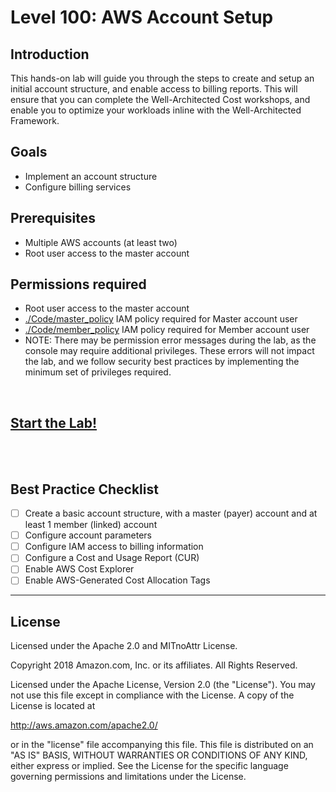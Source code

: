 # Level 100: AWS Account Setup

## Introduction
 This hands-on lab will guide you through the steps to create and setup an initial account structure, and enable access to billing reports. This will ensure that you can complete the Well-Architected Cost workshops, and enable you to optimize your workloads inline with the Well-Architected Framework.
 

## Goals
- Implement an account structure
- Configure billing services


## Prerequisites
- Multiple AWS accounts (at least two) 
- Root user access to the master account


## Permissions required
- Root user access to the master account
- [./Code/master_policy](./Code/master_policy.md) IAM policy required for Master account user
- [./Code/member_policy](./Code/member_policy.md) IAM policy required for Member account user 
- NOTE: There may be permission error messages during the lab, as the console may require additional privileges. These errors will not impact the lab, and we follow security best practices by implementing the minimum set of privileges required.


<BR>

## [Start the Lab!](Lab_Guide.md)

<BR>
<BR> 


## Best Practice Checklist
- [ ] Create a basic account structure, with a master (payer) account and at least 1 member (linked) account
- [ ] Configure account parameters
- [ ] Configure IAM access to billing information
- [ ] Configure a Cost and Usage Report (CUR)
- [ ] Enable AWS Cost Explorer
- [ ] Enable AWS-Generated Cost Allocation Tags

***

## License
Licensed under the Apache 2.0 and MITnoAttr License.

Copyright 2018 Amazon.com, Inc. or its affiliates. All Rights Reserved.

Licensed under the Apache License, Version 2.0 (the "License"). You may not use this file except in compliance with the License. A copy of the License is located at

http://aws.amazon.com/apache2.0/

or in the "license" file accompanying this file. This file is distributed on an "AS IS" BASIS, WITHOUT WARRANTIES OR CONDITIONS OF ANY KIND, either express or implied. See the License for the specific language governing permissions and limitations under the License.
